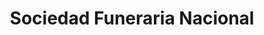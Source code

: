 ---
title: "Sociedad Funeraria Nacional"
url: /quito/sociedad-funeraria-nacional-avenida-america/
shop: directores de funerarias
---